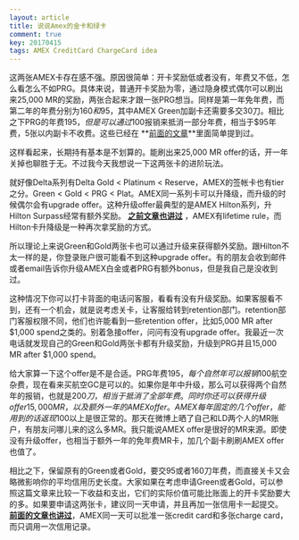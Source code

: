 ```yaml
---
layout: article
title: 说说Amex的金卡和绿卡
comment: true
key: 20170415
tags: AMEX CreditCard ChargeCard idea
---
```


这两张AMEX卡存在感不强。原因很简单：开卡奖励低或者没有，年费又不低，怎么看怎么不如PRG。具体来说，普通开卡奖励为零，通过隐身模式偶尔可以刷出来25,000 MR的奖励，两张合起来才跟一张PRG想当。同样是第一年免年费，而第二年的年费分别为$160和$95，其中AMEX Green加副卡还需要多交30刀。相比之下PRG的年费$195，但是可以通过$100报销来抵消一部分年费，相当于$95年费，5张以内副卡不收费。这些已经在
**[前面的文章](https://willguxy.wordpress.com/2017/01/22/amex%E5%89%AF%E5%8D%A1%E6%BC%AB%E8%B0%88/)**里面简单提到过。

这样看起来，长期持有基本是不划算的。能刷出来25,000 MR offer的话，开一年关掉也聊胜于无。不过我今天我想说一下这两张卡的进阶玩法。

就好像Delta系列有Delta Gold < Platinum < Reserve，AMEX的签帐卡也有tier之分。Green < Gold < PRG < Plat。AMEX同一系列卡可以升降级，而升级的时候偶尔会有upgrade offer。这种升级offer最典型的是AMEX Hilton系列，升Hilton Surpass经常有额外奖励。
**[之前文章也讲过](https://willguxy.wordpress.com/2017/04/03/amex-rules-explained/)**
，AMEX有lifetime rule，而Hilton卡升降级是一种再次拿奖励的方式。

所以理论上来说Green和Gold两张卡也可以通过升级来获得额外奖励。跟Hilton不太一样的是，你登录账户很可能看不到这种upgrade offer。有的朋友会收到邮件或者email告诉你升级AMEX白金或者PRG有额外bonus，但是我自己是没收到过。

这种情况下你可以打卡背面的电话问客服，看看有没有升级奖励。如果客服看不到，还有一个机会，就是说考虑关卡，让客服给转到retention部门。retention部门客服权限不同，他们也许能看到一些retention offer，比如5,000 MR after $1,000 spend之类的。别着急接offer，问问有没有upgrade offer。我最近一次电话就发现自己的Green和Gold两张卡都有升级奖励，升级到PRG并且15,000 MR after $1,000 spend。

给大家算一下这个offer是不是合适。PRG年费$195，每个自然年可以报销$100航空杂费，现在看来买航空GC是可以的。如果你是年中升级，那么可以获得两个自然年的报销，也就是$200刀，相当于抵消了全部年费。同时你还可以获得升级offer 15,000 MR，以及额外一年的AMEX offer。AMEX每年固定的几个offer，能用到的话返现$100以上是很正常的。那天在微博上晒了自己和LD两个人的MR账户，有朋友问哪儿来的这么多MR。我只能说AMEX offer是很好的MR来源。即使没有升级offer，也相当于额外一年的免年费MR卡，加几个副卡刷刷AMEX offer也值了。

相比之下，保留原有的Green或者Gold，要交95或者160刀年费，而直接关卡又会略微影响你的平均信用历史长度。大家如果在考虑申请Green或者Gold，可以参照这篇文章来比较一下收益和支出，它们的实际价值可能比账面上的开卡奖励要大的多。如果要申请这两张卡，建议同一天申请，并且再加一张信用卡一起提交。
**[前面的文章也讲过](https://willguxy.wordpress.com/2017/04/03/amex-rules-explained/)**，AMEX同一天可以批准一张credit card和多张charge card，而只调用一次信用记录。
